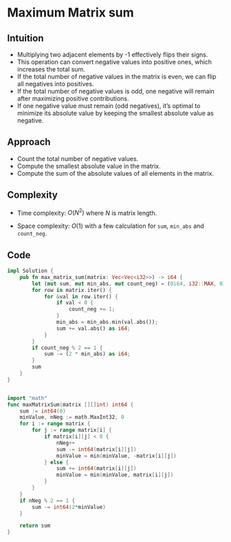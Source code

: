 # Maximum Matrix sum

## Intuition

- Multiplying two adjacent elements by -1 effectively flips their signs.
- This operation can convert negative values into positive ones, which increases the total sum.
- If the total number of negative values in the matrix is even, we can flip all negatives into positives.
- If the total number of negative values is odd, one negative will remain after maximizing positive contributions.
- If one negative value must remain (odd negatives), it’s optimal to minimize its absolute value by keeping the smallest absolute value as negative.
<!-- Describe your first thoughts on how to solve this problem. -->

## Approach

- Count the total number of negative values.
- Compute the smallest absolute value in the matrix.
- Compute the sum of the absolute values of all elements in the matrix.
<!-- Describe your approach to solving the problem. -->

## Complexity

- Time complexity: $O(N^2)$ where $N$ is matrix length.
<!-- Add your time complexity here, e.g. $$O(n)$$ -->

- Space complexity: $O(1)$ with a few calculation for `sum`, `min_abs` and `count_neg`.
<!-- Add your space complexity here, e.g. $$O(n)$$ -->

## Code

```rust []
impl Solution {
    pub fn max_matrix_sum(matrix: Vec<Vec<i32>>) -> i64 {
        let (mut sum, mut min_abs, mut count_neg) = (0i64, i32::MAX, 0);
        for row in matrix.iter() {
            for &val in row.iter() {
                if val < 0 {
                    count_neg += 1;
                }
                min_abs = min_abs.min(val.abs());
                sum += val.abs() as i64;
            }
        }
        if count_neg % 2 == 1 {
            sum -= (2 * min_abs) as i64;
        }
        sum
    }
}
```

```go []

import "math"
func maxMatrixSum(matrix [][]int) int64 {
    sum := int64(0)
    minValue, nNeg := math.MaxInt32, 0
    for i := range matrix {
        for j := range matrix[i] {
            if matrix[i][j] < 0 {
                nNeg++
                sum -= int64(matrix[i][j])
                minValue = min(minValue, -matrix[i][j])
            } else {
                sum += int64(matrix[i][j])
                minValue = min(minValue, matrix[i][j])
            }
        }
    }
    if nNeg % 2 == 1 {
        sum -= int64(2*minValue)
    }

    return sum
}
```

